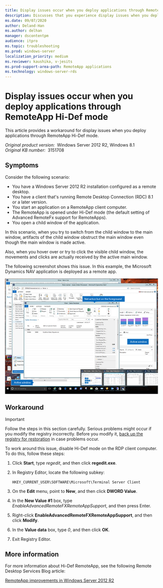 ```yaml
---
title: Display issues occur when you deploy applications through RemoteApp Hi-Def mode
description: Discusses that you experience display issues when you deploy applications through RemoteApp Hi-Def mode. Provides a workaround.
ms.date: 09/07/2020
author: Deland-Han
ms.author: delhan
manager: dscontentpm
audience: itpro
ms.topic: troubleshooting
ms.prod: windows-server
localization_priority: medium
ms.reviewer: kaushika, v-jesits
ms.prod-support-area-path: RemoteApp applications
ms.technology: windows-server-rds
---
```

# Display issues occur when you deploy applications through RemoteApp Hi-Def mode

This article provides a workaround for display issues when you deploy applications through RemoteApp Hi-Def mode.

_Original product version:_ &nbsp;Windows Server 2012 R2, Windows 8.1  
_Original KB number:_ &nbsp;3151708

## Symptoms

Consider the following scenario:

- You have a Windows Server 2012 R2 installation configured as a remote desktop.
- You have a client that's running Remote Desktop Connection (RDC) 8.1 or a later version.
- You start an application on a RemoteApp client computer.
- The RemoteApp is opened under Hi-Def mode (the default setting of Advanced RemoteFx support for RemoteApps).
- You open a child window of the application.

In this scenario, when you try to switch from the child window to the main window, artifacts of the child window obstruct the main window even though the main window is made active.

Also, when you hover over or try to click the visible child window, the movements and clicks are actually received by the active main window.

The following screenshot shows this issue. In this example, the Microsoft Dynamics NAV application is deployed as a remote app.

![Here, Dynamics NAV application is deployed as a RemoteApp.](./media/display-issues-deploy-apps-remoteapp-hi-def-mode/dynamics-nav-remote-app.png)

## Workaround

> [!IMPORTANT]
> Follow the steps in this section carefully. Serious problems might occur if you modify the registry incorrectly. Before you modify it, [back up the registry for restoration](https://support.microsoft.com/help/322756) in case problems occur.

To work around this issue, disable Hi-Def mode on the RDP client computer. To do this, follow these steps:

1. Click **Start**, type *regedit*, and then click **regedit.exe**.
2. In Registry Editor, locate the following subkey:

    `HKEY_CURRENT_USER\SOFTWARE\Microsoft\Terminal Server Client`
3. On the **Edit** menu, point to **New**, and then click **DWORD Value**.
4. In the **New Value #1** box, type *EnableAdvancedRemoteFXRemoteAppSupport*, and then press Enter.
5. Right-click **EnableAdvancedRemoteFXRemoteAppSupport**, and then click **Modify**.
6. In the **Value data** box, type *0*, and then click **OK**.
7. Exit Registry Editor.

## More information

For more information about Hi-Def RemoteApp, see the following Remote Desktop Services Blog article:

[RemoteApp improvements in Windows Server 2012 R2](https://blogs.msdn.microsoft.com/rds/2013/11/25/remoteapp-improvements-in-windows-server-2012-r2/)
